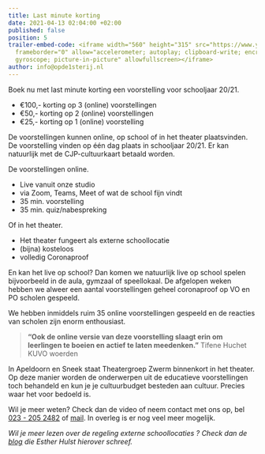 ```yaml
---
title: Last minute korting
date: 2021-04-13 02:04:00 +02:00
published: false
position: 5
trailer-embed-code: <iframe width="560" height="315" src="https://www.youtube.com/embed/vwLyG9S7488"
  frameborder="0" allow="accelerometer; autoplay; clipboard-write; encrypted-media;
  gyroscope; picture-in-picture" allowfullscreen></iframe>
author: info@opde1sterij.nl
---
```


Boek nu met last minute korting een voorstelling voor schooljaar 20/21.

- €100,- korting op 3 (online) voorstellingen  
- €50,- korting op 2 (online) voorstellingen 
- €25,- korting op 1 (online) voorstelling  

De voorstellingen kunnen online, op school of in het theater plaatsvinden. De voorstelling vinden op één dag plaats in schooljaar 20/21. Er kan natuurlijk met de CJP-cultuurkaart betaald worden.

De voorstellingen online. 
- Live vanuit onze studio
- via Zoom, Teams, Meet of wat de school fijn vindt
- 35 min. voorstelling
- 35 min. quiz/nabespreking

Of in het theater. 
- Het theater fungeert als externe schoollocatie 
- (bijna) kosteloos
- volledig Coronaproof

En kan het live op school? Dan komen we natuurlijk live op school spelen bijvoorbeeld in de aula, gymzaal of speellokaal. De afgelopen weken hebben we alweer een aantal voorstellingen geheel coronaproof op VO en PO scholen gespeeld. 

We hebben inmiddels ruim 35 online voorstellingen gespeeld en de reacties van scholen zijn enorm enthousiast.

>  **“Ook de online versie van deze voorstelling slaagt erin om leerlingen te boeien en actief te laten meedenken.”** Tifene Huchet KUVO woerden

In Apeldoorn en Sneek staat Theatergroep Zwerm binnenkort in het theater. Op deze manier worden de onderwerpen uit de educatieve voorstellingen toch behandeld en kun je je cultuurbudget besteden aan cultuur. Precies waar het voor bedoeld is.

Wil je meer weten? Check dan de video of neem contact met ons op, bel <a href="tel:+31232052482" title="Bel Op de eerste rij">023 - 205 2482</a>  of [mail](mailto:boekingen@opde1sterij.nl). In overleg is er nog veel meer mogelijk.

*Wil je meer lezen over de regeling externe schoollocaties ? Check dan de [blog](https://www.opde1sterij.nl/blog/externe-schoollocatie/) die Esther Hulst hierover schreef.*
